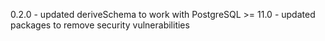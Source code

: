 0.2.0
    - updated deriveSchema to work with PostgreSQL >= 11.0
    - updated packages to remove security vulnerabilities
